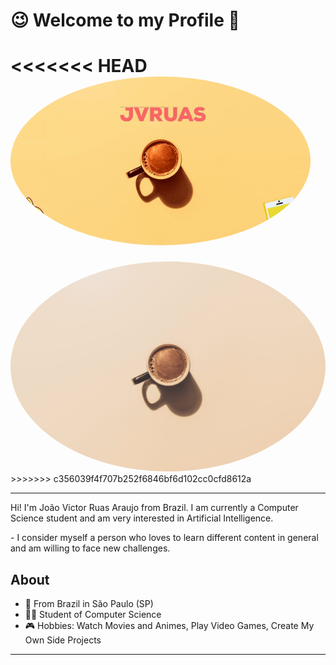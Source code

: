 # <b>😉 Welcome to my Profile 🤗</b>

<<<<<<< HEAD
 <img style="border-radius: 50%; text-align:center;" src="./images/cover.gif" alt=""/>
=======
 <img style="border-radius: 50%; text-align:center;" src="./images/cover.jpg" alt=""/>
>>>>>>> c356039f4f707b252f6846bf6d102cc0cfd8612a
 
--- 
 <p> Hi! I'm João Victor Ruas Araujo from Brazil. I am currently a Computer Science student and am very interested in Artificial Intelligence.</p>
- I consider myself a person who loves to learn different content in general and am willing to face new challenges.

## About

-   📍 From Brazil in São Paulo (SP)
-   👨‍💻 Student of Computer Science
-   🎮 Hobbies: Watch Movies and Animes, Play Video Games, Create My Own Side Projects

---
